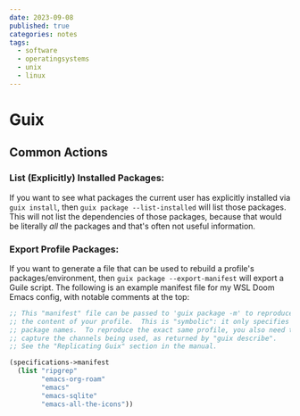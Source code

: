 ```yaml
---
date: 2023-09-08
published: true
categories: notes
tags:
  - software
  - operatingsystems
  - unix
  - linux
---
```



Guix
====

Common Actions
--------------

### List (Explicitly) Installed Packages:

If you want to see what packages the current user has explicitly installed via `guix install`, then `guix package --list-installed` will list those packages. This will not list the dependencies of those packages, because that would be literally *all* the packages and that's often not useful information.


### Export Profile Packages:

If you want to generate a file that can be used to rebuild a profile's packages/environment, then `guix package --export-manifest` will export a Guile script. The following is an example manifest file for my WSL Doom Emacs config, with notable comments at the top:

```lisp
;; This "manifest" file can be passed to 'guix package -m' to reproduce
;; the content of your profile.  This is "symbolic": it only specifies
;; package names.  To reproduce the exact same profile, you also need to
;; capture the channels being used, as returned by "guix describe".
;; See the "Replicating Guix" section in the manual.

(specifications->manifest
  (list "ripgrep"
        "emacs-org-roam"
        "emacs"
        "emacs-sqlite"
        "emacs-all-the-icons"))
```

